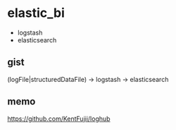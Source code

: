 # elastic_bi

- logstash
- elasticsearch

## gist

(logFile|structuredDataFile) -> logstash -> elasticsearch

## memo

https://github.com/KentFujii/loghub
